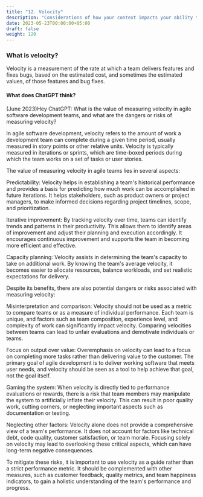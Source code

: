 ```yaml
---
title: "12. Velocity"
description: "Considerations of how your context impacts your ability to gain value from velocity"
date: 2023-05-23T00:00:00+05:00
draft: false
weight: 120
---
```


### What is velocity?
Velocity is a measurement of the rate at which a team delivers features and fixes bugs, based on the estimated cost, and sometimes the estimated values, of those features and bug fixes.  


#### What does ChatGPT think?
(June 2023)Hey ChatGPT: What is the value of measuring velocity in agile software development teams, and what are the dangers or risks of measuring velocity?

In agile software development, velocity refers to the amount of work a development team can complete during a given time period, usually measured in story points or other relative units. Velocity is typically measured in iterations or sprints, which are time-boxed periods during which the team works on a set of tasks or user stories.

The value of measuring velocity in agile teams lies in several aspects:

Predictability: Velocity helps in establishing a team's historical performance and provides a basis for predicting how much work can be accomplished in future iterations. It helps stakeholders, such as product owners or project managers, to make informed decisions regarding project timelines, scope, and prioritization.

Iterative improvement: By tracking velocity over time, teams can identify trends and patterns in their productivity. This allows them to identify areas of improvement and adjust their planning and execution accordingly. It encourages continuous improvement and supports the team in becoming more efficient and effective.

Capacity planning: Velocity assists in determining the team's capacity to take on additional work. By knowing the team's average velocity, it becomes easier to allocate resources, balance workloads, and set realistic expectations for delivery.

Despite its benefits, there are also potential dangers or risks associated with measuring velocity:

Misinterpretation and comparison: Velocity should not be used as a metric to compare teams or as a measure of individual performance. Each team is unique, and factors such as team composition, experience level, and complexity of work can significantly impact velocity. Comparing velocities between teams can lead to unfair evaluations and demotivate individuals or teams.

Focus on output over value: Overemphasis on velocity can lead to a focus on completing more tasks rather than delivering value to the customer. The primary goal of agile development is to deliver working software that meets user needs, and velocity should be seen as a tool to help achieve that goal, not the goal itself.

Gaming the system: When velocity is directly tied to performance evaluations or rewards, there is a risk that team members may manipulate the system to artificially inflate their velocity. This can result in poor quality work, cutting corners, or neglecting important aspects such as documentation or testing.

Neglecting other factors: Velocity alone does not provide a comprehensive view of a team's performance. It does not account for factors like technical debt, code quality, customer satisfaction, or team morale. Focusing solely on velocity may lead to overlooking these critical aspects, which can have long-term negative consequences.

To mitigate these risks, it is important to use velocity as a guide rather than a strict performance metric. It should be complemented with other measures, such as customer feedback, quality metrics, and team happiness indicators, to gain a holistic understanding of the team's performance and progress.
